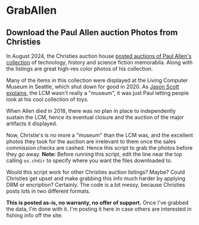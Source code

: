 # GrabAllen
## Download the Paul Allen auction Photos from Christies

In August 2024, the Christies auction house [posted auctions of Paul Allen's collection](https://www.christies.com/en/stories/gen-one-innovations-from-the-paul-g-allen-collection-1f0df60a726e4dcbabef3a91a57ef7ee)
of technology, history and science fiction memorabila. Along with the listings
are great high-res color photos of his collection.

Many of the items in this collection were displayed at the Living Computer Museum in Seattle,
which shut down for good in 2020. As [Jason Scott explains](https://ascii.textfiles.com/archives/5672), the LCM wasn't really
a "museum", it was just Paul letting people look at his cool collection of toys.

When Allen died in 2018, there was no plan in place to independently sustain the LCM,
hence its eventual closure and the auction of the major artifacts it displayed.

Now, Christie's is no more a "museum" than the LCM was, and the excellent photos they
took for the auction are irrelevant to them once the sales commission checks are cashed. Hence
this script to grab the photos before they go away. **Note:** Before running this script, edit
the line near the top calling `os.chdir` to specify where you want the files downloaded to.

Would this script work for other Christies auction listings? Maybe? Could Christies get upset
and make grabbing this info much harder by applying DRM or encription? Certainly. The code is a
bit messy, because Christies posts lots in two different formats.

**This is posted as-is, no warranty, no offer of support.** Once I've grabbed the data, I'm
done with it. I'm posting it here in case others are interested in fishing info off the site.

